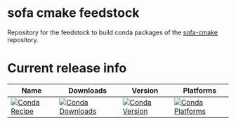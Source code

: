 # sofa cmake feedstock

Repository for the feedstock to build conda packages of the [sofa-cmake](https://github.com/tudat-team/sofa-cmake/) repository.


Current release info
====================

| Name | Downloads | Version | Platforms |
| --- | --- | --- | --- |
| [![Conda Recipe](https://img.shields.io/badge/recipe-sofa--cmake-green.svg)](https://anaconda.org/tudat-team/sofa-cmake) | [![Conda Downloads](https://img.shields.io/conda/dn/tudat-team/sofa-cmake.svg)](https://anaconda.org/tudat-team/sofa-cmake) | [![Conda Version](https://img.shields.io/conda/vn/tudat-team/sofa-cmake.svg)](https://anaconda.org/tudat-team/sofa-cmake) | [![Conda Platforms](https://img.shields.io/conda/pn/tudat-team/sofa-cmake.svg)](https://anaconda.org/tudat-team/sofa-cmake) |



